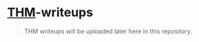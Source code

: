 # [THM](https://tryhackme.com)-writeups

> THM writeups will be uploaded later here in this repository.

